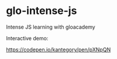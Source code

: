 # glo-intense-js
Intense JS learning with gloacademy

Interactive demo:

https://codepen.io/kantegory/pen/pXNpQN
